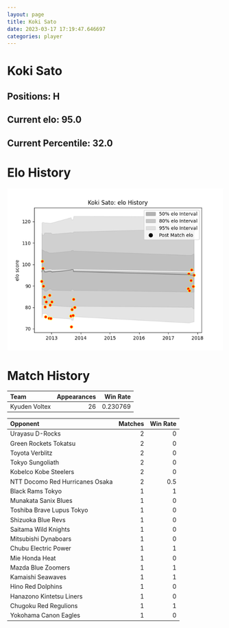 ```yaml
---  
layout: page  
title: Koki Sato  
date: 2023-03-17 17:19:47.646697  
categories: player  
---
```

# Koki Sato

## Positions: H

## Current elo: 95.0

## Current Percentile: 32.0

# Elo History


![elo history](history_KokiSato.png)
# Match History


| Team          |   Appearances |   Win Rate |
|:--------------|--------------:|-----------:|
| Kyuden Voltex |            26 |   0.230769 |

| Opponent                        |   Matches |   Win Rate |
|:--------------------------------|----------:|-----------:|
| Urayasu D-Rocks                 |         2 |        0   |
| Green Rockets Tokatsu           |         2 |        0   |
| Toyota Verblitz                 |         2 |        0   |
| Tokyo Sungoliath                |         2 |        0   |
| Kobelco Kobe Steelers           |         2 |        0   |
| NTT Docomo Red Hurricanes Osaka |         2 |        0.5 |
| Black Rams Tokyo                |         1 |        1   |
| Munakata Sanix Blues            |         1 |        0   |
| Toshiba Brave Lupus Tokyo       |         1 |        0   |
| Shizuoka Blue Revs              |         1 |        0   |
| Saitama Wild Knights            |         1 |        0   |
| Mitsubishi Dynaboars            |         1 |        0   |
| Chubu Electric Power            |         1 |        1   |
| Mie Honda Heat                  |         1 |        0   |
| Mazda Blue Zoomers              |         1 |        1   |
| Kamaishi Seawaves               |         1 |        1   |
| Hino Red Dolphins               |         1 |        0   |
| Hanazono Kintetsu Liners        |         1 |        0   |
| Chugoku Red Regulions           |         1 |        1   |
| Yokohama Canon Eagles           |         1 |        0   |